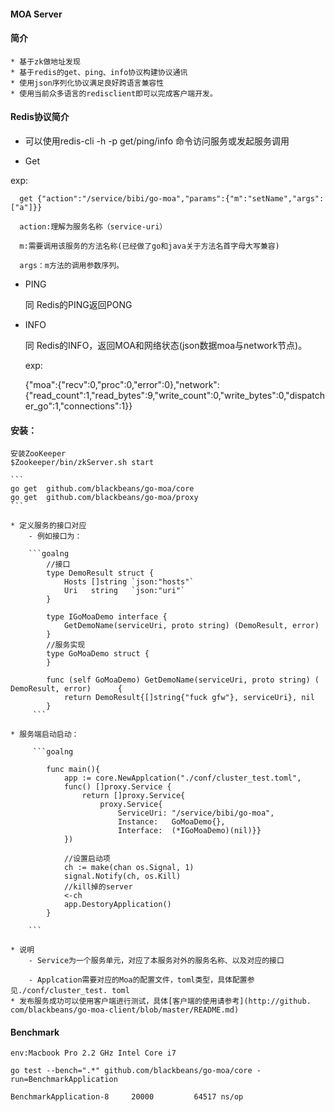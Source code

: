 #### MOA Server

#### 简介
    * 基于zk做地址发现
    * 基于redis的get、ping、info协议构建协议通讯
    * 使用json序列化协议满足良好跨语言兼容性
    * 使用当前众多语言的redisclient即可以完成客户端开发。


#### Redis协议简介

   * 可以使用redis-cli -h -p get/ping/info 命令访问服务或发起服务调用

   * Get
   
   exp:

      get {"action":"/service/bibi/go-moa","params":{"m":"setName","args":["a"]}}
      
      action:理解为服务名称（service-uri）
      
      m:需要调用该服务的方法名称(已经做了go和java关于方法名首字母大写兼容)
      
      args：m方法的调用参数序列。

   * PING 
     
       同 Redis的PING返回PONG

   * INFO
   
      同 Redis的INFO，返回MOA和网络状态(json数据moa与network节点)。

      exp:
      
        {"moa":{"recv":0,"proc":0,"error":0},"network":{"read_count":1,"read_bytes":9,"write_count":0,"write_bytes":0,"dispatcher_go":1,"connections":1}}



#### 安装：
    
    安装ZooKeeper
    $Zookeeper/bin/zkServer.sh start
    
    ```
    go get  github.com/blackbeans/go-moa/core
    go get  github.com/blackbeans/go-moa/proxy
    ```

    * 定义服务的接口对应
        - 例如接口为：

        ```goalng
            //接口
            type DemoResult struct {
                Hosts []string `json:"hosts"`
                Uri   string   `json:"uri"`
            }
            
            type IGoMoaDemo interface {
                GetDemoName(serviceUri, proto string) (DemoResult, error)
            }
            //服务实现
            type GoMoaDemo struct {
            }
            
            func (self GoMoaDemo) GetDemoName(serviceUri, proto string) (   DemoResult, error)      {
                return DemoResult{[]string{"fuck gfw"}, serviceUri}, nil
            }
         ```

    * 服务端启动启动：
    
         ```goalng
    
            func main(){
                app := core.NewApplcation("./conf/cluster_test.toml", 
                func() []proxy.Service {
                    return []proxy.Service{
                        proxy.Service{
                            ServiceUri: "/service/bibi/go-moa",
                            Instance:   GoMoaDemo{},
                            Interface:  (*IGoMoaDemo)(nil)}}
                })
            
                //设置启动项
                ch := make(chan os.Signal, 1)
                signal.Notify(ch, os.Kill)
                //kill掉的server
                <-ch
                app.DestoryApplication()
            }
    
        ```

    * 说明
        - Service为一个服务单元，对应了本服务对外的服务名称、以及对应的接口
    
        - Applcation需要对应的Moa的配置文件，toml类型，具体配置参见./conf/cluster_test. toml
    * 发布服务成功可以使用客户端进行测试，具体[客户端的使用请参考](http://github.    com/blackbeans/go-moa-client/blob/master/README.md)

#### Benchmark

    env:Macbook Pro 2.2 GHz Intel Core i7

    go test --bench=".*" github.com/blackbeans/go-moa/core -run=BenchmarkApplication

    BenchmarkApplication-8     20000         64517 ns/op

